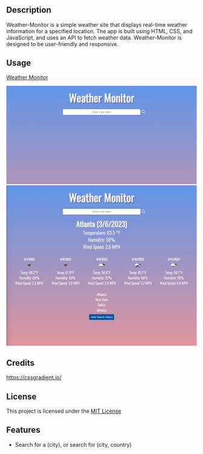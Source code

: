 # <weather-monitor>

## Description

Weather-Monitor is a simple weather site that displays real-time weather information for a specified location. The app is built using HTML, CSS, and JavaScript, and uses an API to fetch weather data. Weather-Monitor is designed to be user-friendly and responsive.

## Usage

[Weather Monitor](https://matthewstandish.github.io/weather-monitor/ "Weather Monitor")

![homepage](assets/images/home.png)
![searched](assets/images/searched.png)

## Credits

https://cssgradient.io/

## License

This project is licensed under the [MIT License](https://github.com/MatthewStandish/weather-monitor/blob/main/LICENSE "MIT License")

## Features

- Search for a (city), or search for (city, country)

